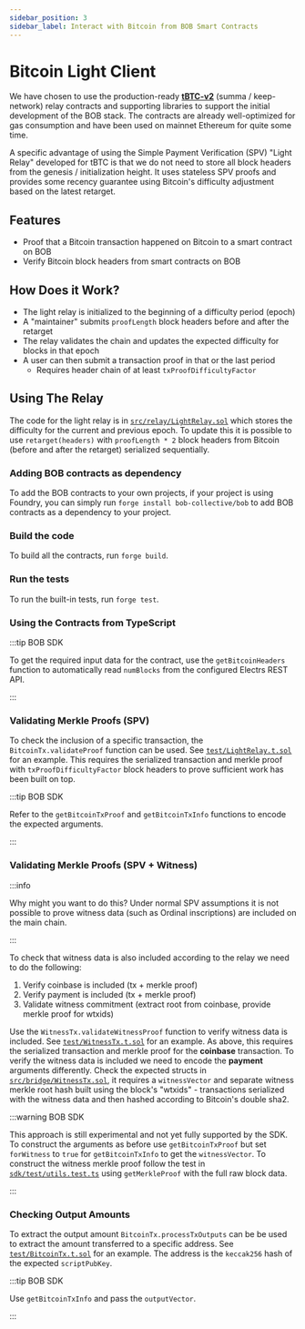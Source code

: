 ```yaml
---
sidebar_position: 3
sidebar_label: Interact with Bitcoin from BOB Smart Contracts
---
```


# Bitcoin Light Client

We have chosen to use the production-ready [**tBTC-v2**](https://github.com/keep-network/tbtc-v2/blob/main/solidity/contracts/relay/LightRelay.sol) (summa / keep-network) relay contracts and supporting libraries to support the initial development of the BOB stack. The contracts are already well-optimized for gas consumption and have been used on mainnet Ethereum for quite some time.

A specific advantage of using the Simple Payment Verification (SPV) "Light Relay" developed for tBTC is that we do not need to store all block headers from the genesis / initialization height. It uses stateless SPV proofs and provides some recency guarantee using Bitcoin's difficulty adjustment based on the latest retarget.

## Features

- Proof that a Bitcoin transaction happened on Bitcoin to a smart contract on BOB
- Verify Bitcoin block headers from smart contracts on BOB

## How Does it Work?

- The light relay is initialized to the beginning of a difficulty period (epoch)
- A "maintainer" submits `proofLength` block headers before and after the retarget
- The relay validates the chain and updates the expected difficulty for blocks in that epoch
- A user can then submit a transaction proof in that or the last period
  - Requires header chain of at least `txProofDifficultyFactor`

## Using The Relay

The code for the light relay is in [`src/relay/LightRelay.sol`](https://github.com/bob-collective/bob/blob/master/src/relay/LightRelay.sol) which stores the difficulty for the current and previous epoch. To update this it is possible to use `retarget(headers)` with `proofLength * 2` block headers from Bitcoin (before and after the retarget) serialized sequentially.

### Adding BOB contracts as dependency

To add the BOB contracts to your own projects, if your project is using Foundry, you can simply run `forge install bob-collective/bob` to add BOB contracts as a dependency to your project.

### Build the code

To build all the contracts, run `forge build`.

### Run the tests

To run the built-in tests, run `forge test`.

### Using the Contracts from TypeScript

:::tip BOB SDK

To get the required input data for the contract, use the `getBitcoinHeaders` function to automatically read `numBlocks` from the configured Electrs REST API.

:::

### Validating Merkle Proofs (SPV)

To check the inclusion of a specific transaction, the `BitcoinTx.validateProof` function can be used. See [`test/LightRelay.t.sol`](https://github.com/bob-collective/bob/blob/master/test/LightRelay.t.sol) for an example. This requires the serialized transaction and merkle proof with `txProofDifficultyFactor` block headers to prove sufficient work has been built on top.

:::tip BOB SDK

Refer to the `getBitcoinTxProof` and `getBitcoinTxInfo` functions to encode the expected arguments.

:::

### Validating Merkle Proofs (SPV + Witness)

:::info

Why might you want to do this? Under normal SPV assumptions it is not possible to prove witness data (such as Ordinal inscriptions) are included on the main chain.

:::

To check that witness data is also included according to the relay we need to do the following:

1. Verify coinbase is included (tx + merkle proof)
2. Verify payment is included (tx + merkle proof)
3. Validate witness commitment (extract root from coinbase, provide merkle proof for wtxids)

Use the `WitnessTx.validateWitnessProof` function to verify witness data is included. See [`test/WitnessTx.t.sol`](https://github.com/bob-collective/bob/blob/master/test/WitnessTx.t.sol) for an example. As above, this requires the serialized transaction and merkle proof for the **coinbase** transaction. To verify the witness data is included we need to encode the **payment** arguments differently. Check the expected structs in [`src/bridge/WitnessTx.sol`](https://github.com/bob-collective/bob/blob/master/src/bridge/WitnessTx.sol), it requires a `witnessVector` and separate witness merkle root hash built using the block's "wtxids" - transactions serialized with the witness data and then hashed according to Bitcoin's double sha2.

:::warning BOB SDK

This approach is still experimental and not yet fully supported by the SDK. To construct the arguments as before use `getBitcoinTxProof` but set `forWitness` to `true` for `getBitcoinTxInfo` to get the `witnessVector`. To construct the witness merkle proof follow the test in [`sdk/test/utils.test.ts`](https://github.com/bob-collective/bob/blob/master/sdk/test/utils.test.ts) using `getMerkleProof` with the full raw block data.

:::

### Checking Output Amounts

To extract the output amount `BitcoinTx.processTxOutputs` can be be used to extract the amount transferred to a specific address. See [`test/BitcoinTx.t.sol`](https://github.com/bob-collective/bob/blob/master/test/BitcoinTx.t.sol) for an example. The address is the `keccak256` hash of the expected `scriptPubKey`.

:::tip BOB SDK

Use `getBitcoinTxInfo` and pass the `outputVector`.

:::
